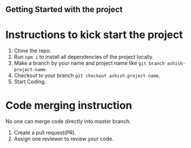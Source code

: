 ## Getting Started with the project

# Instructions to kick start the project

1. Clone the repo.
2. Run `npm i` to install all dependencies of the project locally.
3. Make a branch by your name and project name like `git branch ashish-project-name`.
4. Checkout to your branch `git checkout ashish-project-name`.
5. Start Coding.

# Code merging instruction

No one can merge code directly into master branch.

1. Create a pull request(PR).
2. Assign one reviewer to review your code.
